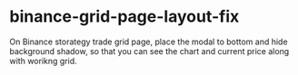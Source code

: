 # binance-grid-page-layout-fix
On Binance storategy trade grid page, place the modal to bottom and hide background shadow, so that you can see the chart and current price along with worikng grid.
